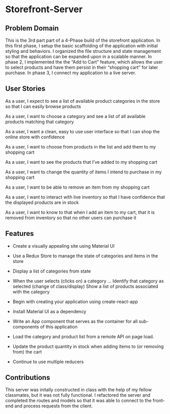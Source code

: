 # Storefront-Server

## Problem Domain

This is the 3rd part part of a 4-Phase build of the storefront application. In this first phase, I setup the basic scaffolding of the application with initial styling and behaviors. I organized the file structure and state management so that the application can be expanded upon in a scalable manner. In phase 2, I implemented the the “Add to Cart” feature, which allows the user to select products and have them persist in their “shopping cart” for later purchase. In phase 3, I connect my application to a live server. 

## User Stories

As a user, I expect to see a list of available product categories in the store so that I can easily browse products

As a user, I want to choose a category and see a list of all available products matching that category

As a user, I want a clean, easy to use user interface so that I can shop the online store with confidence

As a user, I want to choose from products in the list and add them to my shopping cart

As a user, I want to see the products that I’ve added to my shopping cart 

As a user, I want to change the quantity of items I intend to purchase in my shopping cart

As a user, I want to be able to remove an item from my shopping cart


As a user, I want to interact with live inventory so that I have confidence that the displayed products are in stock

As a user, I want to know to that when I add an item to my cart, that it is removed from inventory so that no other users can purchase it

## Features

* Create a visually appealing site using Material UI

* Use a Redux Store to manage the state of categories and items in the store

* Display a list of categories from state

* When the user selects (clicks on) a category …
  Identify that category as selected (change of class/display)
  Show a list of products associated with the category

* Begin with creating your application using create-react-app

* Install Material UI as a dependency

* Write an App component that serves as the container for all sub-components of this application

* Load the category and product list from a remote API on page load.

* Update the product quantity in stock when adding items to (or removing from) the cart

* Continue to use multiple reducers

## Contributions

This server was initally constructed in class with the help of my fellow classmates, but it was not fully functional. I refactored the server and completed the routes and models so that it was able to connect to the front-end and process requests from the client.
